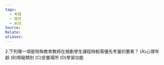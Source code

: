 ```yaml
---
tags:
  - 考題
  - 題目
  - 未完
Source:
Relate: 
aliases:
---
```

2.下列哪一項是特殊教育教師在規劃學生課程時較需優先考量的要素？
(A)心理年齡 (B)障礙類別 (C)安置場所 (D)學習功能
